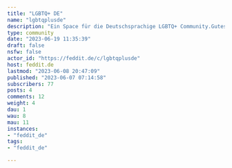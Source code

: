 ```yaml
---
title: "LGBTQ+ DE" 
name: "lgbtqplusde"
description: "Ein Space für die Deutschsprachige LGBTQ+ Community.Gutes Benehmen wird vorausgesetzt, bitte haltet euch daran."
type: community
date: "2023-06-19 11:35:39"
draft: false
nsfw: false
actor_id: "https://feddit.de/c/lgbtqplusde"
host: feddit.de
lastmod: "2023-06-08 20:47:09"
published: "2023-06-07 07:14:58"
subscribers: 77
posts: 4
comments: 12
weight: 4
dau: 1
wau: 8
mau: 11
instances:
- "feddit_de"
tags: 
- "feddit_de"

---
```


